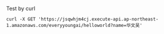 
Test by curl
```
curl -X GET 'https://jsqwhjm4cj.execute-api.ap-northeast-1.amazonaws.com/everyyoungai/helloworld?name=华文吴'
```